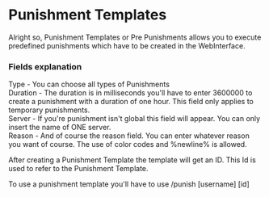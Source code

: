 # Punishment Templates

Alright so, Punishment Templates or Pre Punishments allows you to execute predefined punishments which have to be created in the WebInterface.

### Fields explanation

Type - You can choose all types of Punishments  
Duration - The duration is in milliseconds you'll have to enter 3600000 to create a punishment with a duration of one hour. This field only applies to temporary punishments.  
Server - If you're punishment isn't global this field will appear. You can only insert the name of ONE server.  
Reason - And of course the reason field. You can enter whatever reason you want of course. The use of color codes and %newline% is allowed.

After creating a Punishment Template the template will get an ID. This Id is used to refer to the Punishment Template. 

To use a punishment template you'll have to use /punish \[username\] \[id\]

